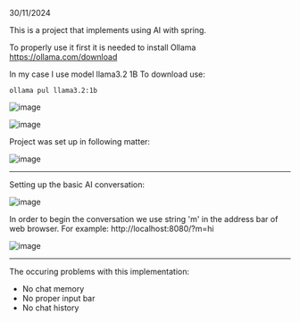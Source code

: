 30/11/2024

This is a project that implements using AI with spring.

To properly use it first it is needed to install Ollama
https://ollama.com/download

In my case I use model llama3.2 1B 
To download use:
```
ollama pul llama3.2:1b
```

![image](https://github.com/user-attachments/assets/67bc7da5-b159-46b3-a289-7c722f7b1c14)

![image](https://github.com/user-attachments/assets/90b548f3-d191-4750-8d6b-cfbf24172d76)

Project was set up in following matter:

![image](https://github.com/user-attachments/assets/5f180c3f-17ea-4b1c-83f1-c91c45ffd16e)

-----------------------------------------------------------------------------------------

Setting up the basic AI conversation:

![image](https://github.com/user-attachments/assets/6184e027-6625-4bcf-bbe9-e7c4d9e019f7)

In order to begin the conversation we use string 'm' in the address bar of web browser.
For example:
http://localhost:8080/?m=hi


![image](https://github.com/user-attachments/assets/e7654770-42b0-4eff-b507-671e19c14806)

-----------------------------------------------------------------------------------------

The occuring problems with this implementation:
- No chat memory
- No proper input bar
- No chat history
